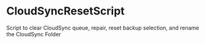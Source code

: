 # CloudSyncResetScript
Script to clear CloudSync queue, repair, reset backup selection, and rename the CloudSync Folder
